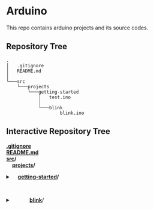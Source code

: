 # Arduino
This repo contains arduino projects and its source codes.
## Repository Tree
    .
    │   .gitignore
    │   README.md
    │
    └───src
        └───projects
            └───getting-started
                │   test.ino
                │
                └───blink
                        blink.ino
## Interactive Repository Tree
**[.gitignore](.gitignore)**  
**[README.md](README.md)**  
**[src](/src)/**  
&nbsp;&nbsp;&nbsp;&nbsp;**[projects](/src/projects)/**<details><summary>&nbsp;&nbsp;&nbsp;&nbsp;**[getting-started](/src/projects/getting-started)/**</summary>
&nbsp;&nbsp;&nbsp;&nbsp;&nbsp;&nbsp;&nbsp;&nbsp;&nbsp;&nbsp;&nbsp;&nbsp;**[test.ino](/src/projects/getting-started/test.ino)**
</details>  

&nbsp;<details><summary>&nbsp;&nbsp;&nbsp;&nbsp;&nbsp;&nbsp;&nbsp;&nbsp;&nbsp;&nbsp;&nbsp;&nbsp;**[blink](/src/projects/getting-started/blink)**/</summary>
&nbsp;&nbsp;&nbsp;&nbsp;&nbsp;&nbsp;&nbsp;&nbsp;&nbsp;&nbsp;&nbsp;&nbsp;&nbsp;&nbsp;&nbsp;&nbsp;**[blink.ino](/src/projects/getting-started/blink/blink.ino)**
</details>